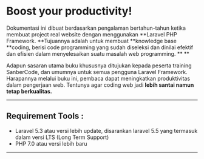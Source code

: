 # Boost your productivity!

Dokumentasi ini dibuat berdasarkan pengalaman bertahun-tahun ketika membuat project real website dengan menggunakan **Laravel PHP Framework. **Tujuannya adalah untuk membuat **knowledge base **coding, berisi code programming yang sudah diseleksi dan dinilai efektif dan efisien dalam menyelesaikan suatu masalah web programming. ** **

Adapun sasaran utama buku khususnya ditujukan kepada peserta training SanberCode, dan umumnya untuk semua pengguna Laravel Framework. Harapannya melalui buku ini, pembaca dapat meningkatkan produktivitas dalam pengerjaan web. Tentunya agar coding web jadi **lebih santai namun tetap berkualitas.**

---

## Requirement Tools :

* Laravel 5.3 atau versi lebih update, disarankan laravel 5.5 yang termasuk dalam versi LTS \(Long Term Support\)
* PHP 7.0 atau versi lebih baru

---




